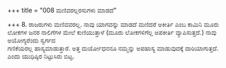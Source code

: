 +++
title = "008 ಮಣಿವರಲ್ಲರಸುಗಳು ಮಾಡದೆ"

+++
8. ರಾಜರುಗಳು ಮಣಿವವರಲ್ಲ. ನಾವು ಯಾಗವನ್ನು ಮಾಡದೆ ಮಣಿದರೆ ಅಕೀರ್ತಿ ಎಂಬ ಕಾಮಿನಿ ಮೂರು ಲೋಕಗಳ ಜನರ ನಾಲಿಗೆಗಳ ಮೇಲೆ ಕುಣಿಯುತ್ತಾಳೆ (ಮೂರು ಲೋಕಗಳಿಗೆಲ್ಲ ಅಪಕೀರ್ತಿ ವ್ಯಾಪಿಸುತ್ತದೆ.) ನಾವು ಅಯೋಗ್ಯರೆಂದು ಸ್ವರ್ಗದ   
ಗಣಿಕೆಯರಲ್ಲ ಹಾಸ್ಯಮಾಡುತ್ತಾರೆ. ಅತ್ತ ದುರ್ಯೋಧನನೂ ನಮ್ಮನ್ನು ಅಪಹಾಸ್ಯ ಮಾಡುವುದಕ್ಕೆ ದಾರಿಯಾಗುತ್ತದೆ. ಎಂದು ಯುಧಿಷ್ಠಿರ ನಿಟ್ಟುಸಿರು ಬಿಟ್ಟ.
